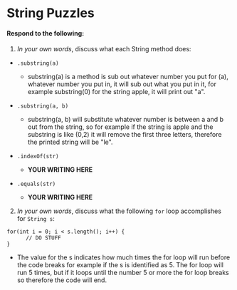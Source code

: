 # String Puzzles
#### Respond to the following:

1. *In your own words*, discuss what each String method does:
  * `.substring(a)`
    * substring(a) is a method is sub out whatever number you put for (a), whatever number you put in, it will sub out what you put in it, for example substring(0) for the string apple, it will print out "a". 

  * `.substring(a, b)`
    * substring(a, b) will substitute whatever number is between a and b out from the string, so for example if the string is apple and the substring is like (0,2) it will remove the first three letters, therefore the printed string will be "le". 

  * `.indexOf(str)`
    * **YOUR WRITING HERE**

  * `.equals(str)`
    * **YOUR WRITING HERE**


2. *In your own words*, discuss what the following `for` loop accomplishes for `String s`:
```
for(int i = 0; i < s.length(); i++) {
      // DO STUFF
}
```
  * The value for the s indicates how much times the for loop will run before the code breaks for example if the s is identified as 5. The for loop will run 5 times, but if it loops until the number 5 or more the for loop breaks so therefore the code will end.
